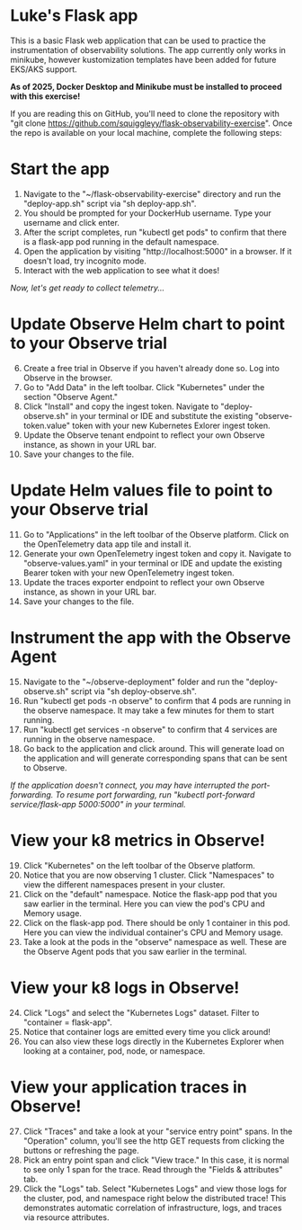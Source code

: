 # Luke's Flask app
This is a basic Flask web application that can be used to practice the instrumentation of observability solutions. The app currently only works in minikube, however kustomization templates have been added for future EKS/AKS support.

**As of 2025, Docker Desktop and Minikube must be installed to proceed with this exercise!**

If you are reading this on GitHub, you'll need to clone the repository with "git clone https://github.com/squiggleyy/flask-observability-exercise". Once the repo is available on your local machine, complete the following steps:

# Start the app
1. Navigate to the "~/flask-observability-exercise" directory and run the "deploy-app.sh" script via "sh deploy-app.sh".
2. You should be prompted for your DockerHub username. Type your username and click enter.
3. After the script completes, run "kubectl get pods" to confirm that there is a flask-app pod running in the default namespace.
4. Open the application by visiting "http://localhost:5000" in a browser. If it doesn't load, try incognito mode.
5. Interact with the web application to see what it does!

*Now, let's get ready to collect telemetry...*

# Update Observe Helm chart to point to your Observe trial
6. Create a free trial in Observe if you haven't already done so. Log into Observe in the browser.
7. Go to "Add Data" in the left toolbar. Click "Kubernetes" under the section "Observe Agent."
8. Click "Install" and copy the ingest token. Navigate to "deploy-observe.sh" in your terminal or IDE and substitute the existing "observe-token.value" token with your new Kubernetes Exlorer ingest token.
9. Update the Observe tenant endpoint to reflect your own Observe instance, as shown in your URL bar.
10. Save your changes to the file.

# Update Helm values file to point to your Observe trial
11. Go to "Applications" in the left toolbar of the Observe platform. Click on the OpenTelemetry data app tile and install it.
12. Generate your own OpenTelemetry ingest token and copy it. Navigate to "observe-values.yaml" in your terminal or IDE and update the existing Bearer token with your new OpenTelemetry ingest token.
13. Update the traces exporter endpoint to reflect your own Observe instance, as shown in your URL bar.
14. Save your changes to the file.

# Instrument the app with the Observe Agent
15. Navigate to the "~/observe-deployment" folder and run the "deploy-observe.sh" script via "sh deploy-observe.sh".
16. Run "kubectl get pods -n observe" to confirm that 4 pods are running in the observe namespace. It may take a few minutes for them to start running.
17. Run "kubectl get services -n observe" to confirm that 4 services are running in the observe namespace.
18. Go back to the application and click around. This will generate load on the application and will generate corresponding spans that can be sent to Observe.

*If the application doesn't connect, you may have interrupted the port-forwarding. To resume port forwarding, run "kubectl port-forward service/flask-app 5000:5000" in your terminal.*

# View your k8 metrics in Observe!
19. Click "Kubernetes" on the left toolbar of the Observe platform.
20. Notice that you are now observing 1 cluster. Click "Namespaces" to view the different namespaces present in your cluster.
21. Click on the "default" namespace. Notice the flask-app pod that you saw earlier in the terminal. Here you can view the pod's CPU and Memory usage.
22. Click on the flask-app pod. There should be only 1 container in this pod. Here you can view the individual container's CPU and Memory usage.
23. Take a look at the pods in the "observe" namespace as well. These are the Observe Agent pods that you saw earlier in the terminal.

# View your k8 logs in Observe!
24. Click "Logs" and select the "Kubernetes Logs" dataset. Filter to "container = flask-app".
25. Notice that container logs are emitted every time you click around!
26. You can also view these logs directly in the Kubernetes Explorer when looking at a container, pod, node, or namespace.

# View your application traces in Observe!
27. Click "Traces" and take a look at your "service entry point" spans. In the "Operation" column, you'll see the http GET requests from clicking the buttons or refreshing the page.
28. Pick an entry point span and click "View trace." In this case, it is normal to see only 1 span for the trace. Read through the "Fields & attributes" tab.
29. Click the "Logs" tab. Select "Kubernetes Logs" and view those logs for the cluster, pod, and namespace right below the distributed trace! This demonstrates automatic correlation of infrastructure, logs, and traces via resource attributes.